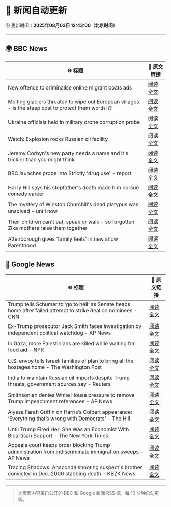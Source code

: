 # 🧠 新闻自动更新

🕒 更新时间：**2025年08月03日 12:43:00（北京时间）**

---

## 🌍 BBC News

| 🌐 标题 | 🔗 原文链接 |
|--------|-------------|
| New offence to criminalise online migrant boats ads | [阅读全文](https://www.bbc.com/news/articles/cgm2y24xjgko?at_medium=RSS&at_campaign=rss) |
| Melting glaciers threaten to wipe out European villages - is the steep cost to protect them worth it? | [阅读全文](https://www.bbc.com/news/articles/cj4w9ggzxv4o?at_medium=RSS&at_campaign=rss) |
| Ukraine officials held in military drone corruption probe | [阅读全文](https://www.bbc.com/news/articles/c4gq3xwr357o?at_medium=RSS&at_campaign=rss) |
| Watch: Explosion rocks Russian oil facility | [阅读全文](https://www.bbc.com/news/videos/c07pkyg22l8o?at_medium=RSS&at_campaign=rss) |
| Jeremy Corbyn's new party needs a name and it's trickier than you might think | [阅读全文](https://www.bbc.com/news/articles/c3wnqj2pwvdo?at_medium=RSS&at_campaign=rss) |
| BBC launches probe into Strictly 'drug use' - report | [阅读全文](https://www.bbc.com/news/articles/c4ge98v7j80o?at_medium=RSS&at_campaign=rss) |
| Harry Hill says his stepfather's death made him pursue comedy career | [阅读全文](https://www.bbc.com/news/articles/c70x8gx5n9wo?at_medium=RSS&at_campaign=rss) |
| The mystery of Winston Churchill's dead platypus was unsolved - until now | [阅读全文](https://www.bbc.com/news/articles/cglzl1ez283o?at_medium=RSS&at_campaign=rss) |
| Their children can't eat, speak or walk - so forgotten Zika mothers raise them together | [阅读全文](https://www.bbc.com/news/articles/c39d0zj0110o?at_medium=RSS&at_campaign=rss) |
| Attenborough gives 'family feels' in new show Parenthood | [阅读全文](https://www.bbc.com/news/articles/ce3j1gx5qydo?at_medium=RSS&at_campaign=rss) |

## 📰 Google News

| 🌐 标题 | 🔗 原文链接 |
|--------|-------------|
| Trump tells Schumer to ‘go to hell’ as Senate heads home after failed attempt to strike deal on nominees - CNN | [阅读全文](https://news.google.com/rss/articles/CBMieEFVX3lxTE5rNVVncWIwUHNqZjYyUENyUWQ3UV83NG1TX3hZNXE5RllOa2paUUNHYWZXNGxWemlUb3FNSlRQRG41bFdwNWltQV96aVMtT2hDNWM3Q3V1WDZpZElodG5GSHVnNDZTTnFkd0pFWjhFTjJKMVQwY3MwVtIBfkFVX3lxTFBCZklaRnF3bGMydTlyS1V0MHZFTGRCVEZYd3Qza2I4UVFYejdjbjhJM096enNIY1VkQWhBT3BFaG05bE54anJKMFd6Z2dVZzdpdW45YmhEbkFacVctZHBWLThKZ0NRbWdFNThwQ0FtTXpIT0duVUJkMlExWklwZw?oc=5) |
| Ex-Trump prosecutor Jack Smith faces investigation by independent political watchdog - AP News | [阅读全文](https://news.google.com/rss/articles/CBMisAFBVV95cUxOTktMckhWYzVkbzF1QW9iZ2JGU3d4azVfUGVORVMwNy1haXdEeUdoR0UtWTY1czgzWlNCQ3FCUG9Jamc2UDFjenllcDUwNFRTU29QS2trc2FjUy1DWDJYX0VZejhDblZzdHBTX3JLVENrSDh5a3d5TFBKZzk0REVIZEU3WUpJdG5SX1FQUmVhZ0ZiSHVLM1htMW56WWNVT0w3VHRZWEdib1BxTmZTaVF5RQ?oc=5) |
| In Gaza, more Palestinians are killed while waiting for food aid - NPR | [阅读全文](https://news.google.com/rss/articles/CBMihAFBVV95cUxQUktWQ0V5cDRySHM1dGJWTUdrYjhub216WGV2SGJyZEg1WjQtZTJ4OF9VZEpKTW1ycnRrQkxHZ291SGdBMGp1ZVFXVVJKcWNfZUc2U2pqLV9QcGFuNDZjT1lBeWxfVFZkUVBtOTNQOTIycW84TEtsOWtZQm9tM05jTkozaTM?oc=5) |
| U.S. envoy tells Israeli families of plan to bring all the hostages home - The Washington Post | [阅读全文](https://news.google.com/rss/articles/CBMiggFBVV95cUxObWZfVHQ2YWJ0cG8weUlfeURpTW1VUWxHLWN0RUhXWGZ5bmtLV2laWnVOa2JtclFVREtOQUpNS0ZEWkFLcVlfRFlfMzdyemxmNW00TkstdWtjTlluVmFfVnZMQWRzZ3BuOG1RaWw4ak15U01PVFlyZVBSRzkxcXZuMUZB?oc=5) |
| India to maintain Russian oil imports despite Trump threats, government sources say - Reuters | [阅读全文](https://news.google.com/rss/articles/CBMiywFBVV95cUxOM2k5UXBwaXFqS1FrWXNsblV0T0lDSGxZeUNacXJLakVhWDI0bGdlbGlJcHVuS1ZBQnNyS185MVRtRXQ0UUtEM3o4S3JRV1dWYXEtYlA1eDh4dmtoaXFTVUpFSjFWdkNsX1J6NlZXTkU3bTFKbUFPYnlyQ0xsUFMtWE1oVDNabHRoQkdLcGxXdlVoVXR3aVRPSFJ6aDNyMllFdXdVakVqbVVPSGpzbVVvQTNJWTlkdlZOUmVkbVQ2RWEzbmN4MDdiR1pHOA?oc=5) |
| Smithsonian denies White House pressure to remove Trump impeachment references - AP News | [阅读全文](https://news.google.com/rss/articles/CBMingFBVV95cUxNMHE2dXYxMHBNZkY4VlFOUlNiRFI3Z1VrS052TVE5YmdjTjhFSmNHVy01cllHdk03Zno1ZC14N0tieDZhM1BKVXpCZktlZ1dLSmJYdW83UDNyMnpEOTB1SXI5ckFTWjVYemFlV1liWTlKTjZuR2ZnWDAtaUN4bzNTYlhmSFdBTy1QbEVJQlhWcjJxMFR4NHl3T0hYU3M5dw?oc=5) |
| Alyssa Farah Griffin on Harris’s Colbert appearance: ‘Everything that’s wrong with Democrats’ - The Hill | [阅读全文](https://news.google.com/rss/articles/CBMingFBVV95cUxPdnRMc1VyWmI0TE55ek9xX21Uc29nQXlqa2EwS25XVlZIS0Z3TnpQa0ZSNWpJVmtqRkprNVBKWkJHYWxUMmtTYmpxd1VhOG1CWGpfTDZfX01veEpyUTJRSFNMcFVIQXEweW1jdG16RUpDNlU1UmNPei1LcC1hTmg3SEFhX0p5ZFRGTmhNbEIzU1RnRnVwLUZ6eWVnXzlPUdIBowFBVV95cUxQV3FFMlRSYXh3cVVYNHF0YzI3MEprSy1xeC16NDBvTFhPaXJxZnVOTGM2RWhqdkRNWDh1VjJJOXh4Q1B1YXpMWEFFN0RFZzF0OFFTNHBaQlhlYThGcDZrdWpIWVduSFFfaENFUnNQRUQxOUJ1UUZLOGNzWXNWRmg4VnU5TWxvanFLZUNzRTBaX1pTZWZCRTRtejNlbWFidktpSE5B?oc=5) |
| Until Trump Fired Her, She Was an Economist With Bipartisan Support - The New York Times | [阅读全文](https://news.google.com/rss/articles/CBMiugFBVV95cUxPSVgzMDE0a080WjZYTDlsaDBxYnpXVWxZVHRVS2VxT3FrMDJETGlUdG5OSXhneXBSS0NFUXJvcXVoWm9tVEJNWEhqVmoxZTdGYVlSYmJOVmtHNm1IcjJVOVVoZkxwTUt3dnBGLTk0TkpkX2JhT2tXTkpqOERvRlVJWnJTQ2hYVjItWk10TVFnWm9CWW9VZkNHenB5YmxCVkp1bXVZdFZrdXRhaFBGTExtanRtR3FEd0UxN3c?oc=5) |
| Appeals court keeps order blocking Trump administration from indiscriminate immigration sweeps - AP News | [阅读全文](https://news.google.com/rss/articles/CBMirAFBVV95cUxQTnExdnVqN1FMRzhxeGRaaTN4Q04tLXhrQmc4Y2dFRmxtRmx4bjRxYnprOWdWSjloakI1MUc2UWUzeWQzWXlwRWQwRElQUnFkcndTOC03VW5Id2dDcEpGNGJXX1RFb3dKWEViem1hMWlVODJZQWRBaHMyZ09jQzB0OE9GRURORXBDQWthYlpQTE9JQjYtdnNXWFhFNE9oQmVHdk16b0dhd0IzU0lo?oc=5) |
| Tracing Shadows: Anaconda shooting suspect's brother convicted in Dec. 2000 stabbing death - KBZK News | [阅读全文](https://news.google.com/rss/articles/CBMixAFBVV95cUxQb0xkblpodUU2ZnVEaVN6ZkR0blk4S2hSeGRBWF95Q2E5SmVNTTRLYVdUbWo4S3g2WlA0VnhBQ1lRVEZkekJiVlhwWkZkNnFjdTN4aTJ2VkxLajZxUURiQmctWnJuUTZRUGFRY180WUt2NldUS2UyVjFnLUpzM3ZOd3ExZmRCV2FFVzJoX01VY041Q1JEMjZLYVBleF9Wa1hxUUZrSHo5UVZvY0xFck9jUWd4ZmdKZVFlSTJRZ01CYjRLMmNO?oc=5) |

---
> 本页面内容来自公开的 BBC 和 Google 新闻 RSS 源，每 10 分钟自动更新。